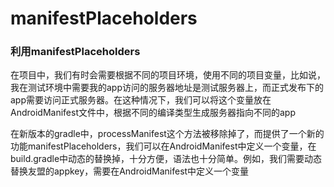<h1 id="toc_0">manifestPlaceholders</h1>

<h3 id="toc_1">利用manifestPlaceholders</h3>

<p>在项目中，我们有时会需要根据不同的项目环境，使用不同的项目变量，比如说，我在测试环境中需要我的app访问的服务器地址是测试服务器上，而正式发布下的app需要访问正式服务器。在这种情况下，我们可以将这个变量放在AndroidManifest文件中，根据不同的编译类型生成服务器指向不同的app</p>

<p>在新版本的gradle中，processManifest这个方法被移除掉了，而提供了一个新的功能manifestPlaceholders，我们可以在AndroidManifest中定义一个变量，在build.gradle中动态的替换掉，十分方便，语法也十分简单。例如，我们需要动态替换友盟的appkey，需要在AndroidManifest中定义一个变量</p>

<p><pre><code>
<meta-data
         android:name="UMENG_APPKEY"
         android:value="${umeng_app_key}"/>
         </pre></code></p>
